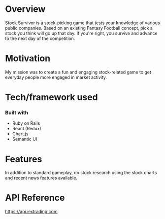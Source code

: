 # Overview
Stock Survivor is a stock-picking game that tests your knowledge of various public companies. Based on an existing Fantasy Football concept, pick a stock you think will go up that day. If you're right, you survive and advance to the next day of the competition.

# Motivation
My mission was to create a fun and engaging stock-related game to get everyday people more engaged in market activity.

# Tech/framework used

### Built with
  * Ruby on Rails
  * React (Redux)
  * Chart.js
  * Semantic UI

# Features
In addition to standard gameplay, do stock research using the stock charts and recent news features available.

# API Reference
https://api.iextrading.com
